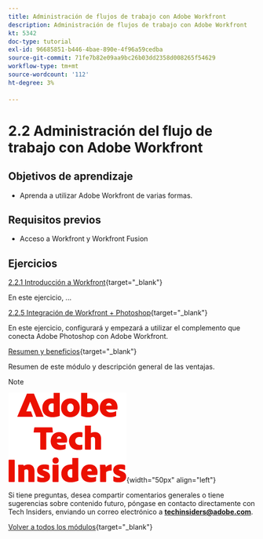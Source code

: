 ```yaml
---
title: Administración de flujos de trabajo con Adobe Workfront
description: Administración de flujos de trabajo con Adobe Workfront
kt: 5342
doc-type: tutorial
exl-id: 96685851-b446-4bae-890e-4f96a59cedba
source-git-commit: 71fe7b82e09aa9bc26b03dd2358d008265f54629
workflow-type: tm+mt
source-wordcount: '112'
ht-degree: 3%

---
```


# 2.2 Administración del flujo de trabajo con Adobe Workfront

## Objetivos de aprendizaje

- Aprenda a utilizar Adobe Workfront de varias formas.

## Requisitos previos

- Acceso a Workfront y Workfront Fusion

## Ejercicios

[2.2.1 Introducción a Workfront](./ex1.md){target="_blank"}

En este ejercicio, ...

[2.2.5 Integración de Workfront + Photoshop](./ex5.md){target="_blank"}

En este ejercicio, configurará y empezará a utilizar el complemento que conecta Adobe Photoshop con Adobe Workfront.

[Resumen y beneficios](./summary.md){target="_blank"}

Resumen de este módulo y descripción general de las ventajas.

>[!NOTE]
>
>![Perspectivas técnicas](./../../../assets/images/techinsiders.png){width="50px" align="left"}
>
>Si tiene preguntas, desea compartir comentarios generales o tiene sugerencias sobre contenido futuro, póngase en contacto directamente con Tech Insiders, enviando un correo electrónico a **techinsiders@adobe.com**.

[Volver a todos los módulos](../../../overview.md){target="_blank"}
